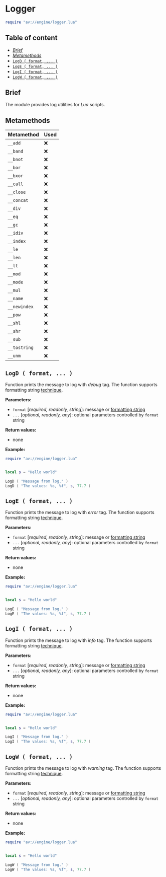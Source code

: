 # Logger

```lua
require "av://engine/logger.lua"
```

## Table of content

- [_Brief_](#brief)
- [_Metamethods_](#metamethods)
- [`LogD ( format, ... )`](#function-logd)
- [`LogE ( format, ... )`](#function-loge)
- [`LogI ( format, ... )`](#function-logi)
- [`LogW ( format, ... )`](#function-logw)

## <a id="brief">Brief</a>

The module provides log utilities for _Lua_ scripts.

## <a id="metamethods">Metamethods</a>

Metamethod | Used
--- | ---
`__add` | ❌
`__band` | ❌
`__bnot` | ❌
`__bor` | ❌
`__bxor` | ❌
`__call` | ❌
`__close` | ❌
`__concat` | ❌
`__div` | ❌
`__eq` | ❌
`__gc` | ❌
`__idiv` | ❌
`__index` | ❌
`__le` | ❌
`__len` | ❌
`__lt` | ❌
`__mod` | ❌
`__mode` | ❌
`__mul` | ❌
`__name` | ❌
`__newindex` | ❌
`__pow` | ❌
`__shl` | ❌
`__shr` | ❌
`__sub` | ❌
`__tostring` | ❌
`__unm` | ❌

## <a id="function-logd">`LogD ( format, ... )`</a>

Function prints the message to log with _debug_ tag. The function supports formatting string [technique](https://en.cppreference.com/w/cpp/io/c/fprintf).

**Parameters:**

- `format` [_required, readonly, string_]: message or [formatting string](https://en.cppreference.com/w/cpp/io/c/fprintf)
- `...` [_optional, readonly, any_]: optional parameters controlled by `format` string

**Return values:**

- none

**Example:**

```lua
require "av://engine/logger.lua"


local s = "Hello world"

LogD ( "Message from log." )
LogD ( "The values: %s, %f", s, 77.7 )
```

## <a id="function-loge">`LogE ( format, ... )`</a>

Function prints the message to log with _error_ tag. The function supports formatting string [technique](https://en.cppreference.com/w/cpp/io/c/fprintf).

**Parameters:**

- `format` [_required, readonly, string_]: message or [formatting string](https://en.cppreference.com/w/cpp/io/c/fprintf)
- `...` [_optional, readonly, any_]: optional parameters controlled by `format` string

**Return values:**

- none

**Example:**

```lua
require "av://engine/logger.lua"


local s = "Hello world"

LogE ( "Message from log." )
LogE ( "The values: %s, %f", s, 77.7 )
```

## <a id="function-logi">`LogI ( format, ... )`</a>

Function prints the message to log with _info_ tag. The function supports formatting string [technique](https://en.cppreference.com/w/cpp/io/c/fprintf).

**Parameters:**

- `format` [_required, readonly, string_]: message or [formatting string](https://en.cppreference.com/w/cpp/io/c/fprintf)
- `...` [_optional, readonly, any_]: optional parameters controlled by `format` string

**Return values:**

- none

**Example:**

```lua
require "av://engine/logger.lua"


local s = "Hello world"

LogI ( "Message from log." )
LogI ( "The values: %s, %f", s, 77.7 )
```

## <a id="function-logw">`LogW ( format, ... )`</a>

Function prints the message to log with _warning_ tag. The function supports formatting string [technique](https://en.cppreference.com/w/cpp/io/c/fprintf).

**Parameters:**

- `format` [_required, readonly, string_]: message or [formatting string](https://en.cppreference.com/w/cpp/io/c/fprintf)
- `...` [_optional, readonly, any_]: optional parameters controlled by `format` string

**Return values:**

- none

**Example:**

```lua
require "av://engine/logger.lua"


local s = "Hello world"

LogW ( "Message from log." )
LogW ( "The values: %s, %f", s, 77.7 )
```
